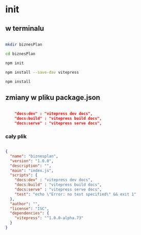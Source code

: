 # init

## w terminalu 

```bash 

mkdir biznesPlan

cd biznesPlan

npm init

npm install --save-dav vitepress

npm install 

```

## zmiany w pliku package.json

```json

    "docs:dev" : "vitepress dev docs",
    "docs:build" : "vitepress build docs",
    "docs:serve" : "vitepress serve docs",

```

### cały plik 

```json

{
  "name": "biznesplan",
  "version": "1.0.0",
  "description": "",
  "main": "index.js",
  "scripts": {
    "docs:dev" : "vitepress dev docs",
    "docs:build" : "vitepress build docs",
    "docs:serve" : "vitepress serve docs",
    "test": "echo \"Error: no test specified\" && exit 1"
  },
  "author": "",
  "license": "ISC",
  "dependencies": {
    "vitepress": "^1.0.0-alpha.73"
  }
}

```